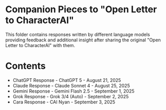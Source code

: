 # Companion Pieces to "Open Letter to CharacterAI"
This folder contains responses written by different language models providing feedback and additional insight after sharing the original "Open Letter to CharacterAI" with them.

# Contents
- ChatGPT Response - ChatGPT 5 - August 21, 2025
- Claude Response - Claude Sonnet 4 - August 25, 2025
- Gemini Response - Gemini Flash 2.5 - September 1, 2025
- Grok Response - Grok 3/4 (Auto) - September 2, 2025
- Cara Response - CAI Nyan - September 3, 2025

